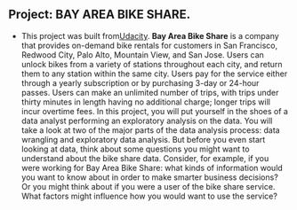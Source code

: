   ## Project: BAY AREA BIKE SHARE.
  
  - This project was built from[Udacity](https://udacity.com).
  **Bay Area Bike Share** is a company that provides on-demand bike rentals for customers in San Francisco, Redwood City, Palo Alto, Mountain View, and San Jose. 
  Users can unlock bikes from a variety of stations throughout each city, and return them to any station within the same city.  Users pay for the service either through a yearly subscription or by purchasing 3-day or 24-hour passes. Users can make an unlimited number of trips, with trips under thirty minutes in length having no additional charge; longer trips will incur overtime fees. In this project, you will put yourself in the shoes of a data analyst performing an exploratory analysis on the data. You will take a look at two of the major parts of the data analysis process: data wrangling and exploratory data analysis. 
  But before you even start looking at data, think about some questions you might want to understand about the bike share data. Consider, for example, if you were working for Bay Area Bike Share: what kinds of information would you want to know about in order to make smarter business decisions? Or you might think about if you were a user of the bike share service. What factors might influence how you would want to use the service?
